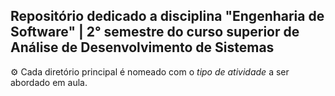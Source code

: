 ## Repositório dedicado a disciplina "Engenharia de Software" | 2° semestre do curso superior de Análise de Desenvolvimento de Sistemas

⚙️ Cada diretório principal é nomeado com o _tipo de atividade_ a ser abordado em aula.
